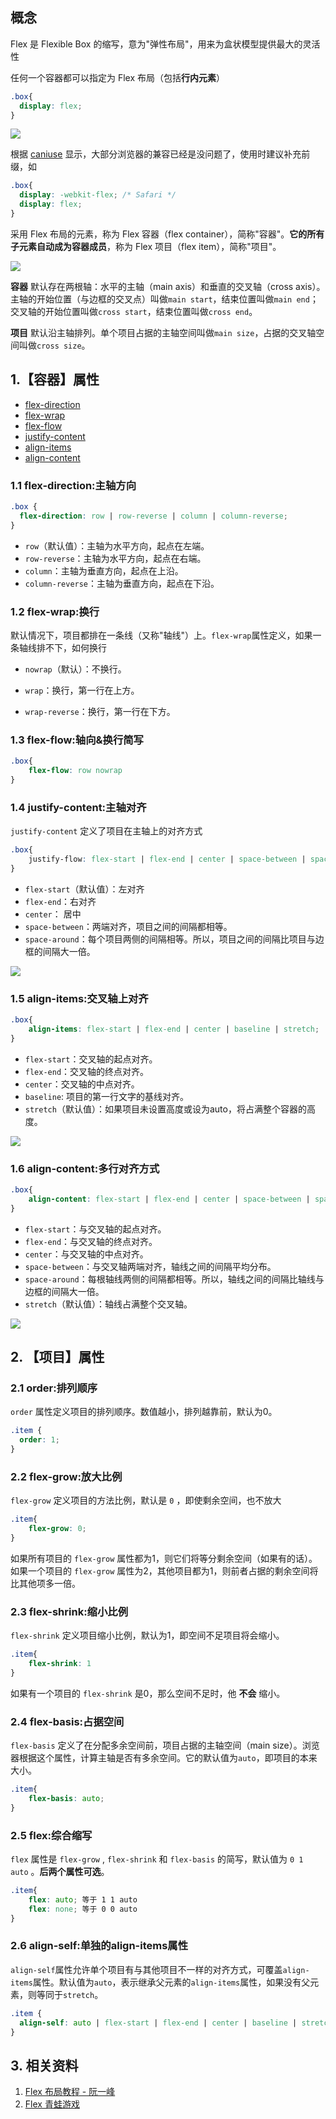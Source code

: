 ## 概念

Flex 是 Flexible Box 的缩写，意为"弹性布局"，用来为盒状模型提供最大的灵活性

任何一个容器都可以指定为 Flex 布局（包括**行内元素**）

```css
.box{
  display: flex;
}
```

<img src="./pic/09-01.png">

根据 [caniuse](https://caniuse.com/) 显示，大部分浏览器的兼容已经是没问题了，使用时建议补充前缀，如

```css
.box{
  display: -webkit-flex; /* Safari */
  display: flex;
}
```

采用 Flex 布局的元素，称为 Flex 容器（flex container），简称"容器"。**它的所有子元素自动成为容器成员**，称为 Flex 项目（flex item），简称"项目"。

<img src="./pic/09-02.png">

**容器** 默认存在两根轴：水平的主轴（main axis）和垂直的交叉轴（cross axis）。主轴的开始位置（与边框的交叉点）叫做`main start`，结束位置叫做`main end`；交叉轴的开始位置叫做`cross start`，结束位置叫做`cross end`。

**项目** 默认沿主轴排列。单个项目占据的主轴空间叫做`main size`，占据的交叉轴空间叫做`cross size`。

## 1.【容器】属性

- [flex-direction](#11-flex-direction主轴方向) 
- [flex-wrap](#12-flex-wrap换行) 
- [flex-flow](#13-flex-flow轴向&换行简写) 
- [justify-content](#14-justify-content主轴对齐) 
- [align-items](#15-align-items交叉轴上对齐) 
- [align-content](#16-align-content多行对齐方式) 

### 1.1 flex-direction:主轴方向

```css
.box {
  flex-direction: row | row-reverse | column | column-reverse;
}
```

- `row`（默认值）：主轴为水平方向，起点在左端。
- `row-reverse`：主轴为水平方向，起点在右端。
- `column`：主轴为垂直方向，起点在上沿。
- `column-reverse`：主轴为垂直方向，起点在下沿。

### 1.2 flex-wrap:换行

默认情况下，项目都排在一条线（又称"轴线"）上。`flex-wrap`属性定义，如果一条轴线排不下，如何换行

- `nowrap`（默认）：不换行。

- `wrap`：换行，第一行在上方。

- `wrap-reverse`：换行，第一行在下方。

### 1.3 flex-flow:轴向&换行简写

```css
.box{
	flex-flow: row nowrap
}
```

### 1.4 justify-content:主轴对齐

`justify-content` 定义了项目在主轴上的对齐方式

```css
.box{
	justify-flow: flex-start | flex-end | center | space-between | space-around;
}
```

- `flex-start`（默认值）：左对齐
- `flex-end`：右对齐
- `center`： 居中
- `space-between`：两端对齐，项目之间的间隔都相等。
- `space-around`：每个项目两侧的间隔相等。所以，项目之间的间隔比项目与边框的间隔大一倍。

<img src="./pic/09-03.png">

### 1.5 align-items:交叉轴上对齐

```css
.box{
	align-items: flex-start | flex-end | center | baseline | stretch;
}
```

- `flex-start`：交叉轴的起点对齐。
- `flex-end`：交叉轴的终点对齐。
- `center`：交叉轴的中点对齐。
- `baseline`: 项目的第一行文字的基线对齐。
- `stretch`（默认值）：如果项目未设置高度或设为auto，将占满整个容器的高度。

<img src="./pic/09-04.png">

### 1.6 align-content:多行对齐方式

```css
.box{
    align-content: flex-start | flex-end | center | space-between | space-around | stretch
}
```

- `flex-start`：与交叉轴的起点对齐。
- `flex-end`：与交叉轴的终点对齐。
- `center`：与交叉轴的中点对齐。
- `space-between`：与交叉轴两端对齐，轴线之间的间隔平均分布。
- `space-around`：每根轴线两侧的间隔都相等。所以，轴线之间的间隔比轴线与边框的间隔大一倍。
- `stretch`（默认值）：轴线占满整个交叉轴。

<img src="./pic/09-05.png">

## 2. 【项目】属性

### 2.1 order:排列顺序

`order` 属性定义项目的排列顺序。数值越小，排列越靠前，默认为0。

```css
.item {
  order: 1;
}
```

### 2.2 flex-grow:放大比例

`flex-grow` 定义项目的方法比例，默认是 `0` ，即使剩余空间，也不放大

```css
.item{
	flex-grow: 0;
}
```

如果所有项目的 `flex-grow` 属性都为1，则它们将等分剩余空间（如果有的话）。如果一个项目的 `flex-grow` 属性为2，其他项目都为1，则前者占据的剩余空间将比其他项多一倍。

### 2.3 flex-shrink:缩小比例

`flex-shrink` 定义项目缩小比例，默认为1，即空间不足项目将会缩小。

```css
.item{
    flex-shrink: 1
}
```

如果有一个项目的 `flex-shrink` 是0，那么空间不足时，他 **不会** 缩小。

### 2.4 flex-basis:占据空间

`flex-basis` 定义了在分配多余空间前，项目占据的主轴空间（main size）。浏览器根据这个属性，计算主轴是否有多余空间。它的默认值为`auto`，即项目的本来大小。

```css
.item{
    flex-basis: auto;
}
```

### 2.5 flex:综合缩写

`flex` 属性是 `flex-grow` , `flex-shrink`  和  `flex-basis` 的简写，默认值为 `0 1 auto` 。**后两个属性可选**。

```css
.item{
    flex: auto; 等于 1 1 auto
    flex: none; 等于 0 0 auto
}
```

### 2.6 align-self:单独的align-items属性

`align-self`属性允许单个项目有与其他项目不一样的对齐方式，可覆盖`align-items`属性。默认值为`auto`，表示继承父元素的`align-items`属性，如果没有父元素，则等同于`stretch`。

```css
.item {
  align-self: auto | flex-start | flex-end | center | baseline | stretch;
}
```

 ## 3. 相关资料

1. [Flex 布局教程 - 阮一峰](http://www.ruanyifeng.com/blog/2015/07/flex-grammar.html)
2. [Flex 青蛙游戏](https://flexboxfroggy.com/#zh-cn)